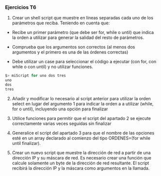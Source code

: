 ### Ejercicios T6

1) Crear un shell script que muestre en líneas separadas cada uno de los parámetros que reciba. Teniendo en cuenta que:

- Recibe un primer parámetro (que debe ser for, while o until) que indica la orden a utilizar para generar la salidad del resto de parámetros.

- Comprueba que los argumentos son correctos (al menos dos argumentos y el primero es una de las órdenes correctas)

- Debe utilizar un case para seleccionar el código a ejecutar (con for, con while o con until) y no utilizar funciones.

``` bash
$> miScript for uno dos tres
uno
dos
tres
```

2) Añadir y modificar lo necesario al script anterior para utilizar la orden select en lugar del argumento 1 para indicar la orden a a utilizar (while, for o until), incluyendo una opción para finalizar

3) Utilice funciones para permitir que el script del apartado 2 se ejecute correctamente varias veces seguidas sin finalizar

4) Generalice el script del apartado 3 para que el nombre de las opciones esté en un array declarado al comienzo del tipo ORDENES=(for while until finalizar).

5) Crear un nuevo script que muestre la dirección de red a partir de una dirección IP y su máscara de red. Es necesario crear una función que calcule solamente un byte de la dirección de red resultante. El script recibirá la dirección IP y la máscara como argumentos en la llamada.
